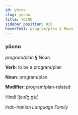 ```yaml
---
id: yöcno
slug: yöcno
title: YÖCNO
sidebar_position: 820
hoverText: program/plan § Noun
---
```


### yöcno

*program/plan* **§** Noun

**Verb**: to be a program/plan

**Noun**: program/plan

**Modifier**: program/plan-related

Hindi  [joːd͡ʒ.n̪äː]

*Indo-Iranian Language Family*
